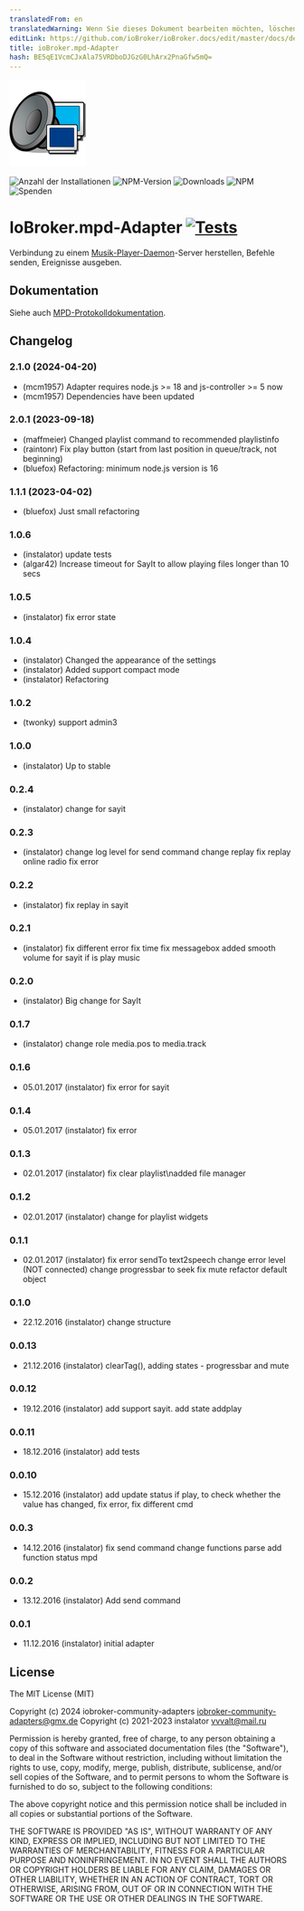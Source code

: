 ```yaml
---
translatedFrom: en
translatedWarning: Wenn Sie dieses Dokument bearbeiten möchten, löschen Sie bitte das Feld "translationsFrom". Andernfalls wird dieses Dokument automatisch erneut übersetzt
editLink: https://github.com/ioBroker/ioBroker.docs/edit/master/docs/de/adapterref/iobroker.mpd/README.md
title: ioBroker.mpd-Adapter
hash: BE5qE1VcmCJxAla75VRDboDJGzG0LhArx2PnaGfw5mQ=
---
```

![Logo](../../../en/adapterref/iobroker.mpd/admin/mpd.png)

![Anzahl der Installationen](http://iobroker.live/badges/mpd-stable.svg)
![NPM-Version](https://img.shields.io/npm/v/iobroker.mpd.svg)
![Downloads](https://img.shields.io/npm/dm/iobroker.mpd.svg)
![NPM](https://nodei.co/npm/iobroker.mpd.png?downloads=true)
![Spenden](https://img.shields.io/badge/Donate-PayPal-green.svg)

# IoBroker.mpd-Adapter [![Tests](https://github.com/instalator/iobroker.mpd/workflows/Test%20and%20Release/badge.svg)](https://github.com/instalator/ioBroker.mpd/actions/)
Verbindung zu einem [Musik-Player-Daemon](http://musicpd.org)-Server herstellen, Befehle senden, Ereignisse ausgeben.

## Dokumentation
Siehe auch [MPD-Protokolldokumentation](http://www.musicpd.org/doc/protocol/).

## Changelog
<!--
	Placeholder for the next version (at the beginning of the line):
	### **WORK IN PROGRESS**
-->
### 2.1.0 (2024-04-20)
- (mcm1957) Adapter requires node.js >= 18 and js-controller >= 5 now
- (mcm1957) Dependencies have been updated

### 2.0.1 (2023-09-18)
* (maffmeier) Changed playlist command to recommended playlistinfo
* (raintonr) Fix play button (start from last position in queue/track, not beginning)
* (bluefox) Refactoring: minimum node.js version is 16

### 1.1.1 (2023-04-02)
* (bluefox) Just small refactoring

### 1.0.6
* (instalator) update tests
* (algar42) Increase timeout for SayIt to allow playing files longer than 10 secs

### 1.0.5
* (instalator) fix error state

### 1.0.4
* (instalator) Changed the appearance of the settings
* (instalator) Added support compact mode
* (instalator) Refactoring

### 1.0.2
* (twonky) support admin3

### 1.0.0
* (instalator) Up to stable

### 0.2.4
* (instalator)  change  for sayit

### 0.2.3
* (instalator)  change  log level for send command
                change  replay
                fix replay online radio
                fix error

### 0.2.2
* (instalator)  fix replay in sayit

### 0.2.1
* (instalator)  fix different error
                fix time
                fix messagebox
                added smooth volume for sayit if is play music

### 0.2.0
* (instalator) Big change for SayIt

### 0.1.7
* (instalator) change role media.pos to media.track

### 0.1.6
* 05.01.2017 (instalator)  fix error for sayit

### 0.1.4
* 05.01.2017 (instalator)  fix error

### 0.1.3
* 02.01.2017 (instalator)  fix clear playlist\nadded file manager

### 0.1.2
* 02.01.2017 (instalator)  change for playlist widgets

### 0.1.1
* 02.01.2017 (instalator)   fix error sendTo text2speech
                            change error level (NOT connected)
                            change progressbar to seek
                            fix mute
                            refactor default object

### 0.1.0
* 22.12.2016 (instalator) change structure

### 0.0.13
* 21.12.2016 (instalator) clearTag(), adding states - progressbar and mute

### 0.0.12
* 19.12.2016 (instalator) add support sayit. add state addplay

### 0.0.11
* 18.12.2016 (instalator) add tests

### 0.0.10
* 15.12.2016 (instalator) add update status if play, to check whether the value has changed, fix error, fix different cmd

### 0.0.3
* 14.12.2016 (instalator) fix send command
                          change functions parse
                          add function status mpd

### 0.0.2
* 13.12.2016 (instalator) Add send command

### 0.0.1
* 11.12.2016 (instalator) initial adapter

## License
The MIT License (MIT)

Copyright (c) 2024 iobroker-community-adapters <iobroker-community-adapters@gmx.de>
Copyright (c) 2021-2023 instalator <vvvalt@mail.ru>

Permission is hereby granted, free of charge, to any person obtaining a copy
of this software and associated documentation files (the "Software"), to deal
in the Software without restriction, including without limitation the rights
to use, copy, modify, merge, publish, distribute, sublicense, and/or sell
copies of the Software, and to permit persons to whom the Software is
furnished to do so, subject to the following conditions:

The above copyright notice and this permission notice shall be included in all
copies or substantial portions of the Software.

THE SOFTWARE IS PROVIDED "AS IS", WITHOUT WARRANTY OF ANY KIND, EXPRESS OR
IMPLIED, INCLUDING BUT NOT LIMITED TO THE WARRANTIES OF MERCHANTABILITY,
FITNESS FOR A PARTICULAR PURPOSE AND NONINFRINGEMENT. IN NO EVENT SHALL THE
AUTHORS OR COPYRIGHT HOLDERS BE LIABLE FOR ANY CLAIM, DAMAGES OR OTHER
LIABILITY, WHETHER IN AN ACTION OF CONTRACT, TORT OR OTHERWISE, ARISING FROM,
OUT OF OR IN CONNECTION WITH THE SOFTWARE OR THE USE OR OTHER DEALINGS IN THE
SOFTWARE.
